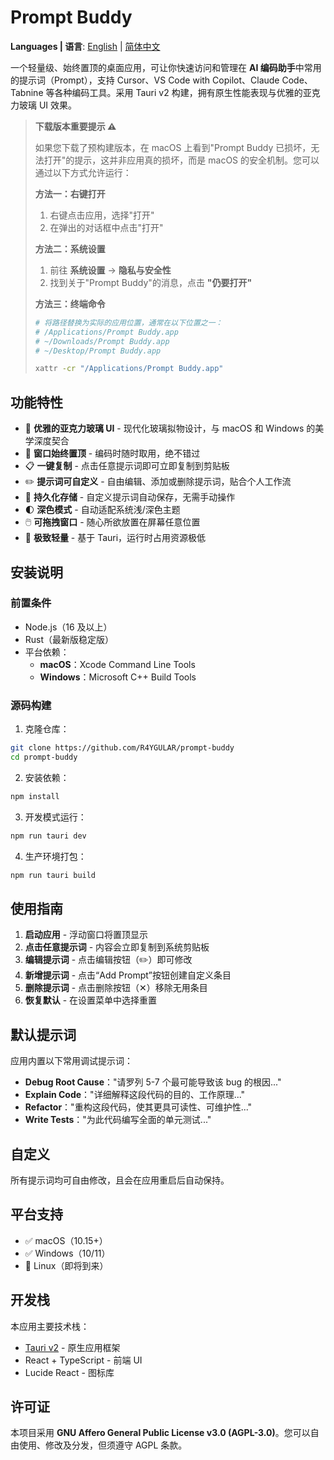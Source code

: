 # Prompt Buddy

**Languages | 语言**: [English](README.md) | [简体中文](README.zh-CN.md)

一个轻量级、始终置顶的桌面应用，可让你快速访问和管理在 **AI 编码助手**中常用的提示词（Prompt），支持 Cursor、VS Code with Copilot、Claude Code、Tabnine 等各种编码工具。采用 Tauri v2 构建，拥有原生性能表现与优雅的亚克力玻璃 UI 效果。

> **下载版本重要提示 ⚠️**
> 
> 如果您下载了预构建版本，在 macOS 上看到"Prompt Buddy 已损坏，无法打开"的提示，这并非应用真的损坏，而是 macOS 的安全机制。您可以通过以下方式允许运行：
> 
> **方法一：右键打开**
> 1. 右键点击应用，选择"打开"
> 2. 在弹出的对话框中点击"打开"
> 
> **方法二：系统设置**
> 1. 前往 **系统设置** → **隐私与安全性**
> 2. 找到关于"Prompt Buddy"的消息，点击 **"仍要打开"**
> 
> **方法三：终端命令**
> ```bash
> # 将路径替换为实际的应用位置，通常在以下位置之一：
> # /Applications/Prompt Buddy.app
> # ~/Downloads/Prompt Buddy.app
> # ~/Desktop/Prompt Buddy.app
> 
> xattr -cr "/Applications/Prompt Buddy.app"
> ```

## 功能特性

- 🎨 **优雅的亚克力玻璃 UI** - 现代化玻璃拟物设计，与 macOS 和 Windows 的美学深度契合
- 📌 **窗口始终置顶** - 编码时随时取用，绝不错过
- 📋 **一键复制** - 点击任意提示词即可立即复制到剪贴板
- ✏️ **提示词可自定义** - 自由编辑、添加或删除提示词，贴合个人工作流
- 💾 **持久化存储** - 自定义提示词自动保存，无需手动操作
- 🌓 **深色模式** - 自动适配系统浅/深色主题
- 🖱️ **可拖拽窗口** - 随心所欲放置在屏幕任意位置
- 🚀 **极致轻量** - 基于 Tauri，运行时占用资源极低

## 安装说明

### 前置条件

- Node.js（16 及以上）
- Rust（最新版稳定版）
- 平台依赖：
  - **macOS**：Xcode Command Line Tools
  - **Windows**：Microsoft C++ Build Tools

### 源码构建

1. 克隆仓库：

```bash
git clone https://github.com/R4YGULAR/prompt-buddy
cd prompt-buddy
```

2. 安装依赖：

```bash
npm install
```

3. 开发模式运行：

```bash
npm run tauri dev
```

4. 生产环境打包：

```bash
npm run tauri build
```

## 使用指南

1. **启动应用** - 浮动窗口将置顶显示
2. **点击任意提示词** - 内容会立即复制到系统剪贴板
3. **编辑提示词** - 点击编辑按钮（✏️）即可修改
4. **新增提示词** - 点击“Add Prompt”按钮创建自定义条目
5. **删除提示词** - 点击删除按钮（✕）移除无用条目
6. **恢复默认** - 在设置菜单中选择重置

## 默认提示词

应用内置以下常用调试提示词：

- **Debug Root Cause**："请罗列 5-7 个最可能导致该 bug 的根因..."
- **Explain Code**："详细解释这段代码的目的、工作原理..."
- **Refactor**："重构这段代码，使其更具可读性、可维护性..."
- **Write Tests**："为此代码编写全面的单元测试..."

## 自定义

所有提示词均可自由修改，且会在应用重启后自动保持。

## 平台支持

- ✅ macOS（10.15+）
- ✅ Windows（10/11）
- 🚧 Linux（即将到来）

## 开发栈

本应用主要技术栈：

- [Tauri v2](https://v2.tauri.app/) - 原生应用框架
- React + TypeScript - 前端 UI
- Lucide React - 图标库

## 许可证

本项目采用 **GNU Affero General Public License v3.0 (AGPL-3.0)**。您可以自由使用、修改及分发，但须遵守 AGPL 条款。 
